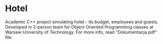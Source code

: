 # Hotel
Academic C++ project simulating hotel - its budget, employees and guests. Developed in 2-person team for Object Oriented Programming classes at Warsaw University of Technology.
For more info, read "Dokumentacja.pdf" file.
